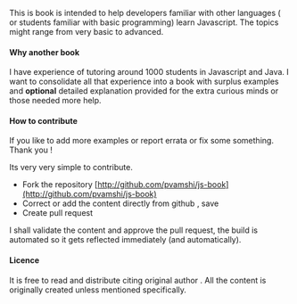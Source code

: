 This is book is intended to help developers familiar with other languages ( or students familiar with basic programming) learn Javascript. The topics might range from very basic to advanced. 

#### Why another book
I have experience of tutoring around 1000 students in Javascript and Java. I want to consolidate all that experience into a book with surplus examples and **optional** detailed explanation provided for the extra curious minds or those needed more help. 

#### How to contribute 
If you like to add more examples or report errata or fix some something. Thank you !

Its very very simple to contribute.
- Fork the repository [http://github.com/pvamshi/js-book](http://github.com/pvamshi/js-book)
- Correct or add the content directly from github , save 
- Create pull request 

I shall validate the content and approve the pull request, the build is automated so it gets reflected immediately (and automatically). 

#### Licence 
It is free to read and distribute citing original author . All the content is originally created unless mentioned specifically. 
